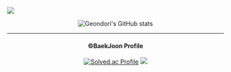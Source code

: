 <img src="https://capsule-render.vercel.app/api?type=waving!&color=F08080&height=250&section=header&text=Welcome&fontSize=90&fontColor=1D1E23&fontAlignY=50&desc=Geondori's%20Github&descSize=20&descAlignY=70&descAlign=63" />


<div align="center">

  ![Geondori's GitHub stats](https://github-readme-stats.vercel.app/api?username=watergun0613&show_icons=true&theme=radical)

  ---
  <h4>©️BaekJoon Profile</h4>
  
  [![Solved.ac Profile](http://mazassumnida.wtf/api/v2/generate_badge?boj=watergun0613)](https://solved.ac/watergun0613/) <img src="http://mazandi.herokuapp.com/api?handle=watergun0613&theme=Dark"/>
</div>

